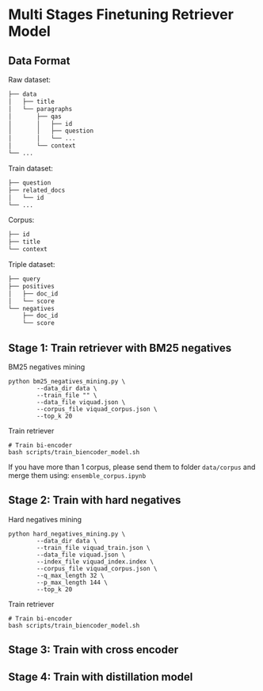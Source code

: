 # Multi Stages Finetuning Retriever Model
## Data Format

Raw dataset:
```bash
├── data
│   ├── title
│   └── paragraphs
│       ├── qas
│       │   ├── id
│       │   ├── question
│       │   └── ...
│       └── context
└── ...
```

Train dataset:
```bash
├── question
├── related_docs
│   └── id
└── ...
```

Corpus:
```bash
├── id
├── title
└── context
```

Triple dataset:
```bash
├── query
├── positives
│   ├── doc_id
│   └── score
└── negatives
    ├── doc_id
    └── score
```

## Stage 1: Train retriever with BM25 negatives
BM25 negatives mining
```
python bm25_negatives_mining.py \
        --data_dir data \
        --train_file "" \
        --data_file viquad.json \
        --corpus_file viquad_corpus.json \
        --top_k 20
```
Train retriever
```
# Train bi-encoder
bash scripts/train_biencoder_model.sh
```
If you have more than 1 corpus, please send them to folder `data/corpus` and merge them using: `ensemble_corpus.ipynb`

## Stage 2: Train with hard negatives
Hard negatives mining
```
python hard_negatives_mining.py \
        --data_dir data \
        --train_file viquad_train.json \
        --data_file viquad.json \
        --index_file viquad_index.index \
        --corpus_file viquad_corpus.json \
        --q_max_length 32 \
        --p_max_length 144 \
        --top_k 20
```
Train retriever
```
# Train bi-encoder
bash scripts/train_biencoder_model.sh
```
## Stage 3: Train with cross encoder


## Stage 4: Train with distillation model

